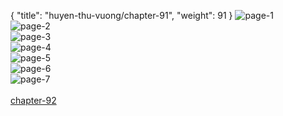 { "title": "huyen-thu-vuong/chapter-91", "weight": 91 }
<img src="huyen-thu-vuong_0091_01-d1f74590237ded0776205e37cbba4bd1.webp" alt="page-1" origin="https://3.bp.blogspot.com/-z5dLJb6WUVI/V1Jwz-kCzKI/AAAAAAAHZoo/euOWReVwp0M/s0/Huyen-Thu-Vuong-Chapter-91-P-2.jpg"><br/>
<img src="huyen-thu-vuong_0091_02-6d107a0d9035a6ac302f6b33653bbc90.webp" alt="page-2" origin="https://3.bp.blogspot.com/-tRoTXBLfJ0Y/V1Jw1cVLr4I/AAAAAAAHZow/ab0YdK4w2GI/s0/Huyen-Thu-Vuong-Chapter-91-P-3.jpg"><br/>
<img src="huyen-thu-vuong_0091_03-e0d4956482d1d23db07debc93e0c9699.webp" alt="page-3" origin="https://3.bp.blogspot.com/-rjJwdmzFNDY/V1Jw2hr6nrI/AAAAAAAHZo4/8tRRLuSkOFc/s0/Huyen-Thu-Vuong-Chapter-91-P-4.jpg"><br/>
<img src="huyen-thu-vuong_0091_04-b9000eaaadfe0eec9783546a8673a342.webp" alt="page-4" origin="https://3.bp.blogspot.com/-ktboithtDXA/V1Jw4LpngTI/AAAAAAAHZpA/RTyunz4--Ok/s0/Huyen-Thu-Vuong-Chapter-91-P-5.jpg"><br/>
<img src="huyen-thu-vuong_0091_05-07ca376aa4709ab9f4b30e3f9b9d41a3.webp" alt="page-5" origin="https://3.bp.blogspot.com/-A9xli_IwqTE/V1Jw5ibVLnI/AAAAAAAHZpI/zO4brvgw2Qg/s0/Huyen-Thu-Vuong-Chapter-91-P-6.jpg"><br/>
<img src="huyen-thu-vuong_0091_06-3cad089b65360172b16f1aa3f554e7cc.webp" alt="page-6" origin="https://3.bp.blogspot.com/-DNsr03ZycMk/V1Jw7K7IIiI/AAAAAAAHZpQ/4SmBO4TrbVU/s0/Huyen-Thu-Vuong-Chapter-91-P-7.jpg"><br/>
<img src="huyen-thu-vuong_0091_07-800x1138-d43a9be42c27e41bc70344f536ca5ea4.webp" alt="page-7" origin="https://3.bp.blogspot.com/-7uANkxTQr8w/V1Jw8SvgwHI/AAAAAAAHZpY/mKsAI9Jo_qA/s0/Huyen-Thu-Vuong-Chapter-91-P-8.jpg"><br/>
<br/><a class="nextchap" href="/huyen-thu-vuong/chapter-92">chapter-92</a>
